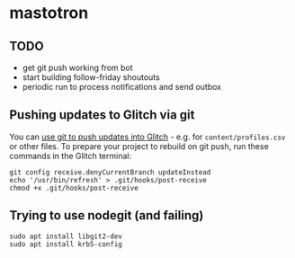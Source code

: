 # mastotron

## TODO

- get git push working from bot
- start building follow-friday shoutouts
- periodic run to process notifications and send outbox

## Pushing updates to Glitch via git

You can [use git to push updates into Glitch](https://support.glitch.com/t/code-locally-push-to-glitch-via-git/4227/10?u=lmorchard) - e.g. for `content/profiles.csv` or other files. To prepare your project to rebuild on git push, run these commands in the Glitch terminal:

```
git config receive.denyCurrentBranch updateInstead
echo '/usr/bin/refresh' > .git/hooks/post-receive
chmod +x .git/hooks/post-receive 
```

## Trying to use nodegit (and failing)

```
sudo apt install libgit2-dev
sudo apt install krb5-config
```
